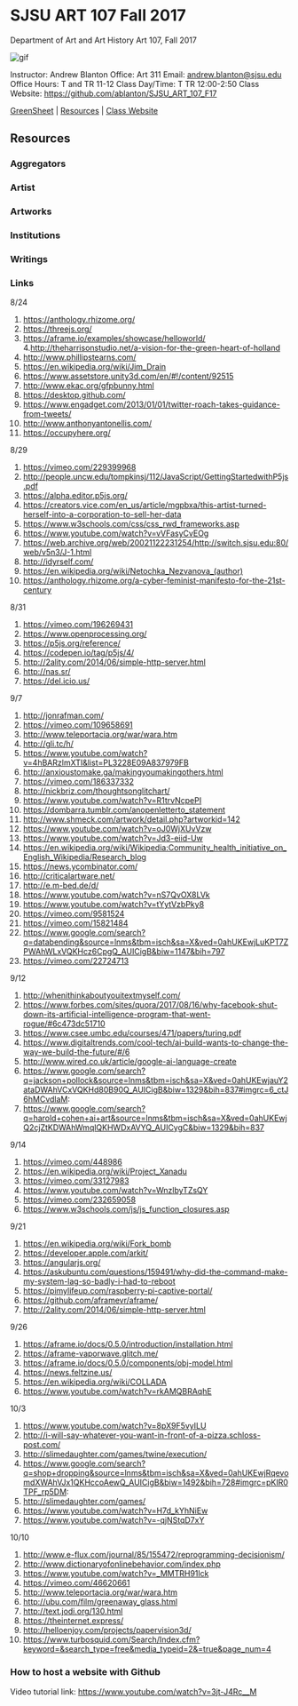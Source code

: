 **SJSU ART 107 Fall 2017**
======================
Department of Art and Art History
Art 107, Fall 2017

![gif](http://i.imgur.com/TuOehiT.gif)

Instructor: Andrew Blanton
Office: Art 311
Email: andrew.blanton@sjsu.edu
Office Hours: T and TR 11-12
Class Day/Time: T TR 12:00-2:50
Class Website: https://github.com/ablanton/SJSU_ART_107_F17

[GreenSheet](https://github.com/ablanton/SJSU_ART_107_F17/blob/master/GREENSHEET.md)
| [Resources](https://github.com/ablanton/SJSU_ART_107_F17/blob/master/RESOURCES.md)
| [Class Website](https://github.com/ablanton/SJSU_ART_107_F17)

Resources
---------

### Aggregators

### Artist

### Artworks

### Institutions

### Writings 

### Links

8/24
1. https://anthology.rhizome.org/
2. https://threejs.org/
3. https://aframe.io/examples/showcase/helloworld/
4.http://theharrisonstudio.net/a-vision-for-the-green-heart-of-holland
5. http://www.phillipstearns.com/
6. https://en.wikipedia.org/wiki/Jim_Drain
7. https://www.assetstore.unity3d.com/en/#!/content/92515
8. http://www.ekac.org/gfpbunny.html
9. https://desktop.github.com/
10. https://www.engadget.com/2013/01/01/twitter-roach-takes-guidance-from-tweets/
11. http://www.anthonyantonellis.com/
12. https://occupyhere.org/

8/29
1. https://vimeo.com/229399968
2. http://people.uncw.edu/tompkinsj/112/JavaScript/GettingStartedwithP5js.pdf
3. https://alpha.editor.p5js.org/
4. https://creators.vice.com/en_us/article/mgpbxa/this-artist-turned-herself-into-a-corporation-to-sell-her-data
5. https://www.w3schools.com/css/css_rwd_frameworks.asp
6. https://www.youtube.com/watch?v=vVFasyCvEOg
7. https://web.archive.org/web/20021122231254/http://switch.sjsu.edu:80/web/v5n3/J-1.html
8. http://idyrself.com/
9. https://en.wikipedia.org/wiki/Netochka_Nezvanova_(author)
10. https://anthology.rhizome.org/a-cyber-feminist-manifesto-for-the-21st-century

8/31

1. https://vimeo.com/196269431
2. https://www.openprocessing.org/
3. https://p5js.org/reference/
4. https://codepen.io/tag/p5js/4/
5. http://2ality.com/2014/06/simple-http-server.html
6. http://nas.sr/
7. https://del.icio.us/

9/7

1. http://jonrafman.com/
2. https://vimeo.com/109658691
3. http://www.teleportacia.org/war/wara.htm
4. http://gli.tc/h/
5. https://www.youtube.com/watch?v=4hBARzlmXTI&list=PL3228E09A837979FB
6. http://anxioustomake.ga/makingyoumakingothers.html
7. https://vimeo.com/186337332
8. http://nickbriz.com/thoughtsonglitchart/
9. https://www.youtube.com/watch?v=R1trvNcpePI
10. https://dombarra.tumblr.com/anopenletterto_statement
11. http://www.shmeck.com/artwork/detail.php?artworkid=142
12. https://www.youtube.com/watch?v=oJ0WjXUvVzw
13. https://www.youtube.com/watch?v=Jd3-eiid-Uw
14. https://en.wikipedia.org/wiki/Wikipedia:Community_health_initiative_on_English_Wikipedia/Research_blog
15. https://news.ycombinator.com/
16. http://criticalartware.net/
17. http://e.m-bed.de/d/
18. https://www.youtube.com/watch?v=nS7QvOX8LVk
19. https://www.youtube.com/watch?v=tYytVzbPky8
20. https://vimeo.com/9581524
21. https://vimeo.com/15821484
22. https://www.google.com/search?q=databending&source=lnms&tbm=isch&sa=X&ved=0ahUKEwjLuKPT7ZPWAhWLxVQKHcz6CpgQ_AUICigB&biw=1147&bih=797
23. https://vimeo.com/22724713

9/12

1. http://whenithinkaboutyouitextmyself.com/
2. https://www.forbes.com/sites/quora/2017/08/16/why-facebook-shut-down-its-artificial-intelligence-program-that-went-rogue/#6c473dc51710
3. https://www.csee.umbc.edu/courses/471/papers/turing.pdf
4. https://www.digitaltrends.com/cool-tech/ai-build-wants-to-change-the-way-we-build-the-future/#/6
5. http://www.wired.co.uk/article/google-ai-language-create
6. https://www.google.com/search?q=jackson+pollock&source=lnms&tbm=isch&sa=X&ved=0ahUKEwjauY2ataDWAhVCxVQKHd80B90Q_AUICigB&biw=1329&bih=837#imgrc=6_ctJ6hMCvdlaM:
7. https://www.google.com/search?q=harold+cohen+ai+art&source=lnms&tbm=isch&sa=X&ved=0ahUKEwjQ2cjZtKDWAhWmqlQKHWDxAVYQ_AUICygC&biw=1329&bih=837

9/14

1. https://vimeo.com/448986
2. https://en.wikipedia.org/wiki/Project_Xanadu
3. https://vimeo.com/33127983
4. https://www.youtube.com/watch?v=WnzlbyTZsQY
5. https://vimeo.com/232659058
6. https://www.w3schools.com/js/js_function_closures.asp

9/21

1. https://en.wikipedia.org/wiki/Fork_bomb
2. https://developer.apple.com/arkit/
3. https://angularjs.org/
4. https://askubuntu.com/questions/159491/why-did-the-command-make-my-system-lag-so-badly-i-had-to-reboot
5. https://pimylifeup.com/raspberry-pi-captive-portal/
6. https://github.com/aframevr/aframe/
7. http://2ality.com/2014/06/simple-http-server.html

9/26

1. https://aframe.io/docs/0.5.0/introduction/installation.html
2. https://aframe-vaporwave.glitch.me/
3. https://aframe.io/docs/0.5.0/components/obj-model.html
4. https://news.feltzine.us/
5. https://en.wikipedia.org/wiki/COLLADA
6. https://www.youtube.com/watch?v=rkAMQBRAqhE

10/3

1. https://www.youtube.com/watch?v=8pX9F5vyILU
2. http://i-will-say-whatever-you-want-in-front-of-a-pizza.schloss-post.com/
3. http://slimedaughter.com/games/twine/execution/
4. https://www.google.com/search?q=shop+dropping&source=lnms&tbm=isch&sa=X&ved=0ahUKEwjRqevomdXWAhVJx1QKHccoAewQ_AUICigB&biw=1492&bih=728#imgrc=pKIR0TPF_rp5DM:
5. http://slimedaughter.com/games/
6. https://www.youtube.com/watch?v=H7d_kYhNiEw
7. https://www.youtube.com/watch?v=-qjNStqD7xY

10/10

1. http://www.e-flux.com/journal/85/155472/reprogramming-decisionism/
2. http://www.dictionaryofonlinebehavior.com/index.php
3. https://www.youtube.com/watch?v=_MMTRH91lck
4. https://vimeo.com/46620661
5. http://www.teleportacia.org/war/wara.htm
6. http://ubu.com/film/greenaway_glass.html
7. http://text.jodi.org/130.html
8. https://theinternet.express/
9. http://helloenjoy.com/projects/papervision3d/
10. https://www.turbosquid.com/Search/Index.cfm?keyword=&search_type=free&media_typeid=2&=true&page_num=4

### How to host a website with Github
Video tutorial link: https://www.youtube.com/watch?v=3jt-J4Rc__M

